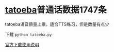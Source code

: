 # [tatoeba](https://tatoeba.org/zh-cn/audio/index/cmn)普通话数据1747条
tatoeba语音质量上乘，适合TTS练习，但是数量有点少

下载 `python tatoeba.py`

[官方下载使用说明](https://github.com/Tatoeba/tatoeba2)

